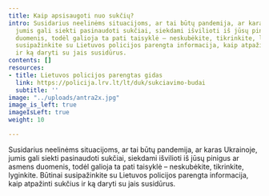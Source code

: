```yaml
---
title: Kaip apsisaugoti nuo sukčių?
intro: Susidarius neelinėms situacijoms, ar tai būtų pandemija, ar karas Ukrainoje,
  jumis gali siekti pasinaudoti sukčiai, siekdami išvilioti iš jūsų pinigus ar asmens
  duomenis, todėl galioja ta pati taisyklė – neskubėkite, tikrinkite, lyginkite. Būtinai
  susipažinkite su Lietuvos policijos parengta informacija, kaip atpažinti sukčius
  ir ką daryti su jais susidūrus.
contents: []
resources:
- title: Lietuvos policijos parengtas gidas
  link: https://policija.lrv.lt/lt/duk/sukciavimo-budai
  subtitle: ''
image: "../uploads/antra2x.jpg"
image_is_left: true
imageIsLeft: true
weight: 10

---
```

Susidarius neelinėms situacijoms, ar tai būtų pandemija, ar karas Ukrainoje, jumis gali siekti pasinaudoti sukčiai, siekdami išvilioti iš jūsų pinigus ar asmens duomenis, todėl galioja ta pati taisyklė – neskubėkite, tikrinkite, lyginkite. Būtinai susipažinkite su Lietuvos policijos parengta informacija, kaip atpažinti sukčius ir ką daryti su jais susidūrus.
